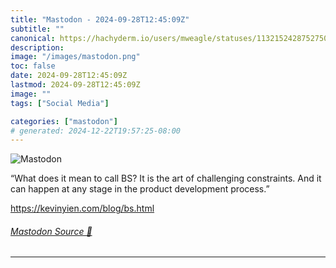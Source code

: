 ```yaml
---
title: "Mastodon - 2024-09-28T12:45:09Z"
subtitle: ""
canonical: https://hachyderm.io/users/mweagle/statuses/113215242875275004
description:
image: "/images/mastodon.png"
toc: false
date: 2024-09-28T12:45:09Z
lastmod: 2024-09-28T12:45:09Z
image: ""
tags: ["Social Media"]

categories: ["mastodon"]
# generated: 2024-12-22T19:57:25-08:00
---
```

![Mastodon](/images/mastodon.png)

<p>“What does it mean to call BS? It is the art of challenging constraints. And it can happen at any stage in the product development process.”</p><p><a href="https://kevinyien.com/blog/bs.html" target="_blank" rel="nofollow noopener noreferrer" translate="no"><span class="invisible">https://</span><span class="">kevinyien.com/blog/bs.html</span><span class="invisible"></span></a></p>


###### [Mastodon Source 🐘](https://hachyderm.io/@mweagle/113215242875275004)

___
